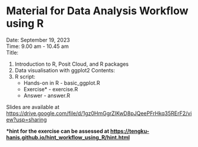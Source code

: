 # Material for Data Analysis Workflow using R
Date: September 19, 2023   
Time: 9.00 am - 10.45 am   
Title: 
1. Introduction to R, Posit Cloud, and R packages
2. Data visualisation with ggplot2
Contents:
1. R script:
    - Hands-on in R - basic_ggplot.R
    - Exercise* - exercise.R
    - Answer - answer.R

Slides are available at https://drive.google.com/file/d/1gz0HmGgrZIKwD8pJQeePFrHkq35RErF2/view?usp=sharing

__*hint for the exercise can be assessed at https://tengku-hanis.github.io/hint_workflow_using_R/hint.html__


